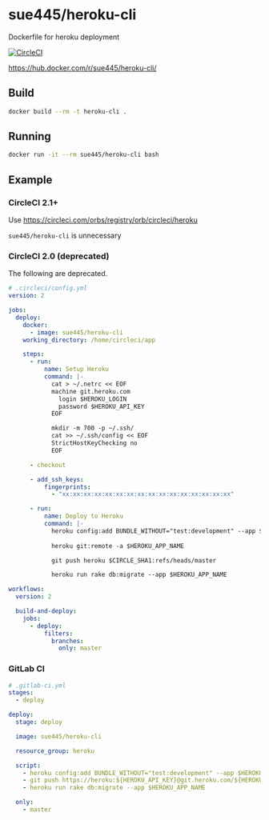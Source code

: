 # sue445/heroku-cli
Dockerfile for heroku deployment

[![CircleCI](https://circleci.com/gh/sue445/dockerfile-heroku-cli.svg?style=svg)](https://circleci.com/gh/sue445/dockerfile-heroku-cli)

https://hub.docker.com/r/sue445/heroku-cli/

## Build
```bash
docker build --rm -t heroku-cli .
```

## Running
```bash
docker run -it --rm sue445/heroku-cli bash
```

## Example
### CircleCI 2.1+
Use https://circleci.com/orbs/registry/orb/circleci/heroku

`sue445/heroku-cli` is unnecessary

### CircleCI 2.0 (deprecated)
The following are deprecated.

```yml
# .circleci/config.yml
version: 2

jobs:
  deploy:
    docker:
      - image: sue445/heroku-cli
    working_directory: /home/circleci/app

    steps:
      - run:
          name: Setup Heroku
          command: |-
            cat > ~/.netrc << EOF
            machine git.heroku.com
              login $HEROKU_LOGIN
              password $HEROKU_API_KEY
            EOF

            mkdir -m 700 -p ~/.ssh/
            cat >> ~/.ssh/config << EOF
            StrictHostKeyChecking no
            EOF

      - checkout

      - add_ssh_keys:
          fingerprints:
            - "xx:xx:xx:xx:xx:xx:xx:xx:xx:xx:xx:xx:xx:xx:xx:xx"

      - run:
          name: Deploy to Heroku
          command: |-
            heroku config:add BUNDLE_WITHOUT="test:development" --app $HEROKU_APP_NAME
            
            heroku git:remote -a $HEROKU_APP_NAME 

            git push heroku $CIRCLE_SHA1:refs/heads/master

            heroku run rake db:migrate --app $HEROKU_APP_NAME

workflows:
  version: 2

  build-and-deploy:
    jobs:
      - deploy:
          filters:
            branches:
              only: master
```

### GitLab CI
```yml
# .gitlab-ci.yml
stages:
  - deploy

deploy:
  stage: deploy

  image: sue445/heroku-cli

  resource_group: heroku

  script:
    - heroku config:add BUNDLE_WITHOUT="test:development" --app $HEROKU_APP_NAME
    - git push https://heroku:${HEROKU_API_KEY}@git.heroku.com/${HEROKU_APP_NAME}.git $CI_COMMIT_SHA:master
    - heroku run rake db:migrate --app $HEROKU_APP_NAME

  only:
    - master
```
